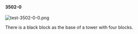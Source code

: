 #### 3502-0
![test-3502-0-0.png](https://github.com/lil-lab/nlvr/raw/master/nlvr/test/images/5/test-3502-0-0.png "test-3502-0-0.png")

There is a black block as the base of a tower with four blocks.